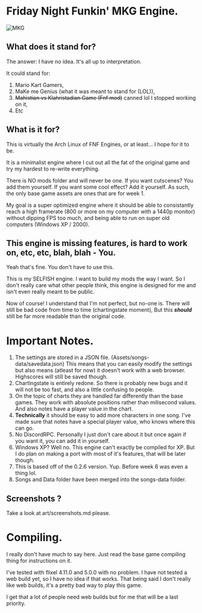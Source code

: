 # Friday Night Funkin' MKG Engine.

![MKG](https://github.com/Legendary-Candice-Joe/Funkin-MKG/assets/105545224/5e5867ae-d7fa-41b3-8cc5-09f993349c48)

## What does it stand for?

The answer: I have no idea.
It's all up to interpretation.

It could stand for:

1. Mario Kart Gamers,
2. MaKe me Genius (what it was meant to stand for (LOL)),
3. ~~Mahistian vs Klahristadian Game (Fnf mod)~~ canned lol I stopped working on it,
4. Etc

## What is it for?

This is virtually the Arch Linux of FNF Engines,
or at least... I hope for it to be.

It is a minimalist engine where I cut out all the fat of
the original game and try my hardest to re-write everything.

There is NO mods folder and will never be one. If you want cutscenes?
You add them yourself. If you want some cool effect? Add it yourself.
As such, the only base game assets are ones that are for week 1.

My goal is a super optimized engine where it should be able to consistantly
reach a high framerate (800 or more on my computer with a 1440p monitor) without
dipping FPS too much, and being able to run on super old computers (Windows XP / 2000).

## This engine is missing features, is hard to work on, etc, etc, blah, blah - You.

Yeah that's fine. You don't have to use this.

This is my SELFISH engine. I want to build my mods the way I want.
So I don't really care what other people think, this engine is designed for me
and isn't even really meant to be public.

Now of course! I understand that I'm not perfect, but no-one is.
There will still be bad code from time to time (chartingstate moment),
But this ***should*** still be far more readable than the original code.

# Important Notes.

1. The settings are stored in a JSON file. (Assets/songs-data/savedata.json)
This means that you can easily modify the settings but also means (atleast for now)
it doesn't work with a web browser. Highscores will still be saved though.
2. Chartingstate is entirely redone. So there is probably new bugs and it will not
be too fast, and also a little confusing to people.
3. On the topic of charts they are handled far differently than the base games.
They work with absolute positions rather than milisecond values. And also notes
have a player value in the chart.
4. **Technically** it should be easy to add more characters in one song. I've made
sure that notes have a special player value, who knows where this can go.
5. No DiscordRPC. Personally I just don't care about it but once again if you want it,
you can add it in yourself.
6. Windows XP? Well no. This engine can't exactly be compiled for XP. But I do plan
on making a port with most of it's features, that will be later though.
7. This is based off of the 0.2.6 version. Yup. Before week 6 was even a thing lol.
8. Songs and Data folder have been merged into the songs-data folder. 

## Screenshots ?

Take a look at art/screenshots.md please.

# Compiling.

I really don't have much to say here. Just read the base game compiling thing for
instructions on it.

I've tested with flixel 4.11.0 and 5.0.0 with no problem.
I have not tested a web build yet, so I have no idea if that works.
That being said I don't really like web builds, it's a pretty bad way
to play this game.

I get that a lot of people need web builds but for me that will be a last priority.
